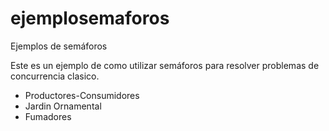 # ejemplosemaforos
Ejemplos de semáforos

Este es un ejemplo de como utilizar semáforos para resolver problemas de concurrencia clasico.

 - Productores-Consumidores
 - Jardin Ornamental
 - Fumadores
 
